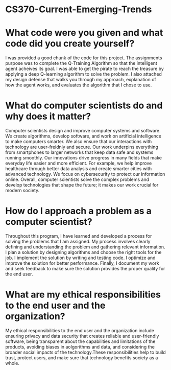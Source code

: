 # CS370-Current-Emerging-Trends

# What code were you given and what code did you create yourself?
I was provided a good chunk of the code for this project. The assignments purpose was to complete the Q-Training Algorithm so that the intelligent agent acheives its goal. I was able to get the pirate to reach the treasure by applying a deep Q-learning algorithm to solve the problem. I also attached my design defense that walks you through my approach, explanation of how the agent works, and evaluates the algorithm that I chose to use.

# What do computer scientists do and why does it matter?
Computer scientists design and improve computer systems and software. We create algorithms, develop software, and work on artificial intelligence to make computers smarter. We also ensure that our interactions with technology are user-freidnly and secure. Our work underpins everything from smartphones to larger networks that keep data safe and systems running smoothly. Our innovations drive progress in many fields that make everyday life easier and more efficient. For example, we help improve healthcare through better data analysis and create smarter cities with advanced technology. We focus on cybersecurity to protect our information online. Overall, computer scientists solve the complex problems and develop technologies that shape the future; it makes our work crucial for modern society.

# How do I approach a problem as a computer scientist?
Throughout this program, I have learned and developed a process for solving the problems that I am assigned. My process involves clearly defining and understanding the problem and gathering relevant information. I plan a solution by designing algorithms and choose the right tools for the job. I implement the solution by writing and testing code. I optimize and improve the solution for better performance. Finally, I document my work and seek feedback to make sure the solution provides the proper quality for the end user.

# What are my ethical responsibilities to the end user and the organization?
My ethical responsibilities to the end user and the organization include ensuring privacy and data security that creates reliable and user-friendly software, being transparent about the capabilities and limitations of the products, avoiding biases in aolgorithms and data, and considering the broader social impacts of the technology.These responsibilities help to build trust, protect users, and make sure that technology benefits society as a whole.
